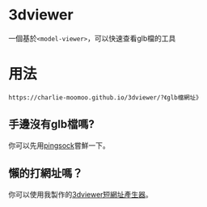 # 3dviewer
一個基於`<model-viewer>`，可以快速查看glb檔的工具
# 用法
`https://charlie-moomoo.github.io/3dviewer/?《glb檔網址》`
## 手邊沒有glb檔嗎?
你可以先用[pingsock](http://3dv.c-moo.cf/pingsock.glb)嘗鮮一下。
## 懶的打網址嗎？
你可以使用我製作的[3dviewer短網址產生器](http://3dv.c-moo.cf/)。
